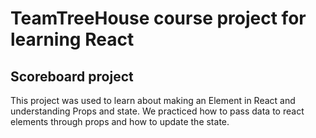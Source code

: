 # TeamTreeHouse course project for learning React

## Scoreboard project

This project was used to learn about making an Element in React and understanding Props and state. We practiced how to pass data to react elements through props and how to update the state.
